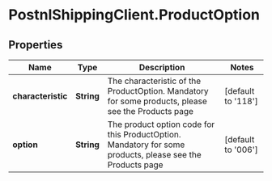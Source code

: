 # PostnlShippingClient.ProductOption

## Properties
Name | Type | Description | Notes
------------ | ------------- | ------------- | -------------
**characteristic** | **String** | The characteristic of the ProductOption. Mandatory for some products, please see the Products page | [default to &#39;118&#39;]
**option** | **String** | The product option code for this ProductOption. Mandatory for some products, please see the Products page | [default to &#39;006&#39;]


